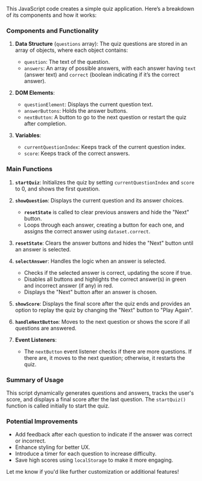 This JavaScript code creates a simple quiz application. Here’s a breakdown of its components and how it works:

### Components and Functionality

1. **Data Structure** (`questions` array): The quiz questions are stored in an array of objects, where each object contains:
   - `question`: The text of the question.
   - `answers`: An array of possible answers, with each answer having `text` (answer text) and `correct` (boolean indicating if it’s the correct answer).

2. **DOM Elements**:
   - `questionElement`: Displays the current question text.
   - `answerButtons`: Holds the answer buttons.
   - `nextButton`: A button to go to the next question or restart the quiz after completion.

3. **Variables**:
   - `currentQuestionIndex`: Keeps track of the current question index.
   - `score`: Keeps track of the correct answers.

### Main Functions

1. **`startQuiz`**: Initializes the quiz by setting `currentQuestionIndex` and `score` to 0, and shows the first question.

2. **`showQuestion`**: Displays the current question and its answer choices.
   - **`resetState`** is called to clear previous answers and hide the "Next" button.
   - Loops through each answer, creating a button for each one, and assigns the correct answer using `dataset.correct`.

3. **`resetState`**: Clears the answer buttons and hides the "Next" button until an answer is selected.

4. **`selectAnswer`**: Handles the logic when an answer is selected.
   - Checks if the selected answer is correct, updating the score if true.
   - Disables all buttons and highlights the correct answer(s) in green and incorrect answer (if any) in red.
   - Displays the "Next" button after an answer is chosen.

5. **`showScore`**: Displays the final score after the quiz ends and provides an option to replay the quiz by changing the "Next" button to "Play Again".

6. **`handleNextButton`**: Moves to the next question or shows the score if all questions are answered.

7. **Event Listeners**:
   - The `nextButton` event listener checks if there are more questions. If there are, it moves to the next question; otherwise, it restarts the quiz.

### Summary of Usage

This script dynamically generates questions and answers, tracks the user's score, and displays a final score after the last question. The `startQuiz()` function is called initially to start the quiz.

### Potential Improvements

- Add feedback after each question to indicate if the answer was correct or incorrect.
- Enhance styling for better UX.
- Introduce a timer for each question to increase difficulty.
- Save high scores using `localStorage` to make it more engaging. 

Let me know if you'd like further customization or additional features!
